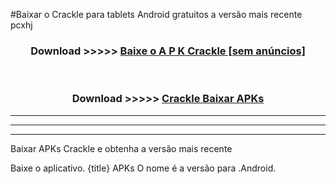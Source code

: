 #Baixar o Crackle   para tablets Android gratuitos a versão mais recente pcxhj


<div align="center">
<h3>Download >>>>> <a href="https://pt-web.web.app/?pt= Crackle ">Baixe o A P K Crackle  [sem anúncios]</a></h3><br>

<h3>Download >>>>> <a href="https://pt-web.web.app/?pt= Crackle ">Crackle  Baixar APKs</a></h3>
</div>

----------------------------------------------------------

----------------------------------------------------------

----------------------------------------------------------

Baixar APKs Crackle  e obtenha a versão mais recente

Baixe o aplicativo. {title} APKs O nome é a versão para .Android.



